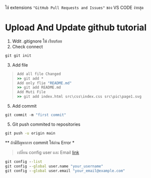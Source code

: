 ใช้ extensions ` "GitHub Pull Requests and Issues" ` ของ VS CODE ง่ายสุด
# Upload And Update github tutorial
1. Wdit .gitignore ให้ เรียบร้อย
2. Check connect
```cmd
git git init  
```
3. Add file
>```cmd
> Add all file Changed
>>> git add *
> Add only flie "README.md"
>>> git add README.md
> Add Muti File
>>> git add index.html src\css\index.css src\pic\page1.svg
>```
5. Add commit
```js
git commit -m "first commit"
```
5. Git push commited to repositories
```cmd
git push -u origin main
```
** ถ้ามีปัญหาการ commit ให้อ่าน Error *
> <p>เปลี่ยน config user และ Email &#32;<a href="https://bobbyhadz.com/blog/change-git-user-or-github-account-in-vscode" >link</a></p>
&#32;
```cmd
git config --list
git config --global user.name "your_username"
git config --global user.email "your_email@example.com"
```

